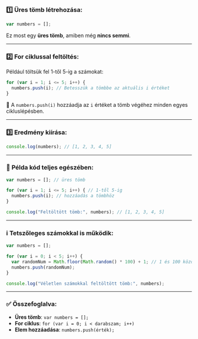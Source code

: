 

### 1️⃣ **Üres tömb létrehozása:**

```javascript
var numbers = [];
```

Ez most egy **üres tömb**, amiben még **nincs semmi**.

---

### 2️⃣ **For ciklussal feltöltés:**

Például töltsük fel 1-től 5-ig a számokat:

```javascript
for (var i = 1; i <= 5; i++) {
  numbers.push(i); // Betesszük a tömbbe az aktuális i értéket
}
```

🔑 A `numbers.push(i)` hozzáadja az `i` értéket a tömb végéhez minden egyes cikluslépésben.

---

### 3️⃣ **Eredmény kiírása:**

```javascript
console.log(numbers); // [1, 2, 3, 4, 5]
```

---

### 🔵 **Példa kód teljes egészében:**

```javascript
var numbers = []; // üres tömb

for (var i = 1; i <= 5; i++) { // 1-től 5-ig
  numbers.push(i); // hozzáadás a tömbhöz
}

console.log("Feltöltött tömb:", numbers); // [1, 2, 3, 4, 5]
```

---

### ℹ️ **Tetszőleges számokkal is működik:**

```javascript
var numbers = [];

for (var i = 0; i < 5; i++) {
  var randomNum = Math.floor(Math.random() * 100) + 1; // 1 és 100 közötti véletlenszám
  numbers.push(randomNum);
}

console.log("Véletlen számokkal feltöltött tömb:", numbers);
```

---

### ✅ **Összefoglalva:**
- **Üres tömb**: `var numbers = [];`
- **For ciklus**: `for (var i = 0; i < darabszam; i++)`
- **Elem hozzáadása**: `numbers.push(érték);`

